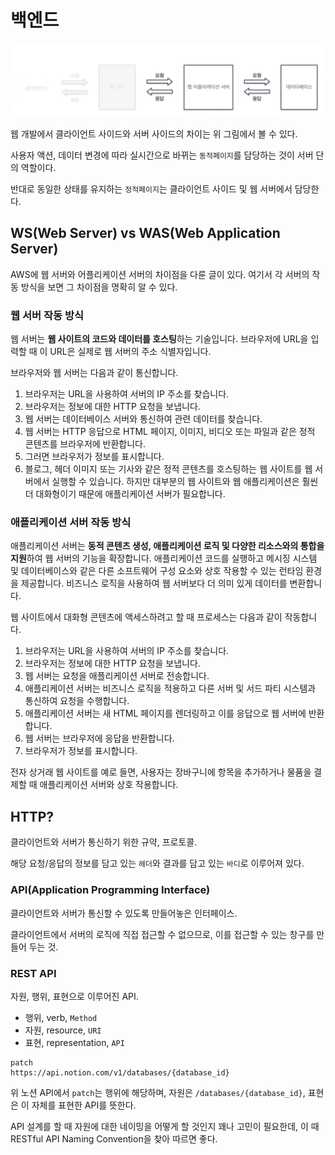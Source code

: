 # 백엔드

![](../images/be.png)

웹 개발에서 클라이언트 사이드와 서버 사이드의 차이는 위 그림에서 볼 수 있다.

사용자 액션, 데이터 변경에 따라 실시간으로 바뀌는 `동적페이지`를 담당하는 것이 서버 단의 역할이다.

반대로 동일한 상태를 유지하는 `정적페이지`는 클라이언트 사이드 및 웹 서버에서 담당한다.

## WS(Web Server) vs WAS(Web Application Server)

AWS에 웹 서버와 어플리케이션 서버의 차이점을 다룬 글이 있다. 여기서 각 서버의 작동 방식을 보면 그 차이점을 명확히 알 수 있다.

### 웹 서버 작동 방식
웹 서버는 **웹 사이트의 코드와 데이터를 호스팅**하는 기술입니다. 브라우저에 URL을 입력할 때 이 URL은 실제로 웹 서버의 주소 식별자입니다.

브라우저와 웹 서버는 다음과 같이 통신합니다.

1. 브라우저는 URL을 사용하여 서버의 IP 주소를 찾습니다.
2. 브라우저는 정보에 대한 HTTP 요청을 보냅니다.
3. 웹 서버는 데이터베이스 서버와 통신하여 관련 데이터를 찾습니다.
4. 웹 서버는 HTTP 응답으로 HTML 페이지, 이미지, 비디오 또는 파일과 같은 정적 콘텐츠를 브라우저에 반환합니다.
5. 그러면 브라우저가 정보를 표시합니다.
6. 블로그, 헤더 이미지 또는 기사와 같은 정적 콘텐츠를 호스팅하는 웹 사이트를 웹 서버에서 실행할 수 있습니다. 하지만 대부분의 웹 사이트와 웹 애플리케이션은 훨씬 더 대화형이기 때문에 애플리케이션 서버가 필요합니다.

### 애플리케이션 서버 작동 방식
애플리케이션 서버는 **동적 콘텐츠 생성, 애플리케이션 로직 및 다양한 리소스와의 통합을 지원**하여 웹 서버의 기능을 확장합니다. 애플리케이션 코드를 실행하고 메시징 시스템 및 데이터베이스와 같은 다른 소프트웨어 구성 요소와 상호 작용할 수 있는 런타임 환경을 제공합니다. 비즈니스 로직을 사용하여 웹 서버보다 더 의미 있게 데이터를 변환합니다.

웹 사이트에서 대화형 콘텐츠에 액세스하려고 할 때 프로세스는 다음과 같이 작동합니다.

1. 브라우저는 URL을 사용하여 서버의 IP 주소를 찾습니다.
2. 브라우저는 정보에 대한 HTTP 요청을 보냅니다.
3. 웹 서버는 요청을 애플리케이션 서버로 전송합니다.
4. 애플리케이션 서버는 비즈니스 로직을 적용하고 다른 서버 및 서드 파티 시스템과 통신하여 요청을 수행합니다.
5. 애플리케이션 서버는 새 HTML 페이지를 렌더링하고 이를 응답으로 웹 서버에 반환합니다.
6. 웹 서버는 브라우저에 응답을 반환합니다.
7. 브라우저가 정보를 표시합니다.

전자 상거래 웹 사이트를 예로 들면, 사용자는 장바구니에 항목을 추가하거나 물품을 결제할 때 애플리케이션 서버와 상호 작용합니다.

## HTTP?

클라이언트와 서버가 통신하기 위한 규약, 프로토콜.

해당 요청/응답의 정보를 담고 있는 `헤더`와 결과를 담고 있는 `바디`로 이루어져 있다.

### API(Application Programming Interface)

클라이언트와 서버가 통신할 수 있도록 만들어놓은 인터페이스.

클라이언트에서 서버의 로직에 직접 접근할 수 없으므로, 이를 접근할 수 있는 창구를 만들어 두는 것.

### REST API

자원, 행위, 표현으로 이루어진 API.

- 행위, verb, `Method`
- 자원, resource, `URI`
- 표현, representation, `API`

```
patch
https://api.notion.com/v1/databases/{database_id}
```

위 노션 API에서 `patch`는 행위에 해당하며, 자원은 `/databases/{database_id}`, 표현은 이 자체를 표현한 API를 뜻한다.

API 설계를 할 때 자원에 대한 네이밍을 어떻게 할 것인지 꽤나 고민이 필요한데, 이 때 RESTful API Naming Convention을 찾아 따르면 좋다.

